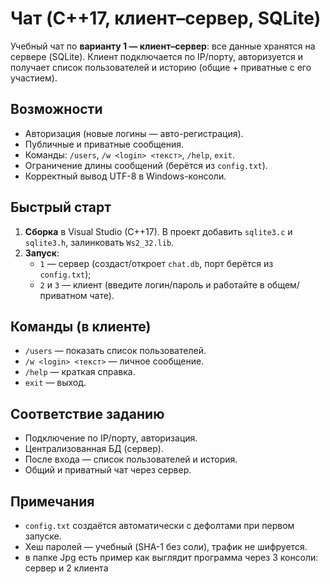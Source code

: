 ﻿# Чат (C++17, клиент–сервер, SQLite)

Учебный чат по **варианту 1 — клиент–сервер**: все данные хранятся на сервере (SQLite). Клиент подключается по IP/порту, авторизуется и получает список пользователей и историю (общие + приватные с его участием).

## Возможности
- Авторизация (новые логины — авто-регистрация).
- Публичные и приватные сообщения.
- Команды: `/users`, `/w <login> <текст>`, `/help`, `exit`.
- Ограничение длины сообщений (берётся из `config.txt`).
- Корректный вывод UTF-8 в Windows-консоли.

## Быстрый старт
1. **Сборка** в Visual Studio (C++17). В проект добавить `sqlite3.c` и `sqlite3.h`, залинковать `Ws2_32.lib`.
2. **Запуск**:
   - `1` — сервер (создаст/откроет `chat.db`, порт берётся из `config.txt`);
   - `2` и `3` — клиент (введите логин/пароль и работайте в общем/приватном чате).

## Команды (в клиенте)
- `/users` — показать список пользователей.
- `/w <login> <текст>` — личное сообщение.
- `/help` — краткая справка.
- `exit` — выход.

## Соответствие заданию
- Подключение по IP/порту, авторизация.  
- Централизованная БД (сервер).  
- После входа — список пользователей и история.  
- Общий и приватный чат через сервер.

## Примечания
- `config.txt` создаётся автоматически с дефолтами при первом запуске.
- Хеш паролей — учебный (SHA-1 без соли), трафик не шифруется.
- в папке Jpg есть пример как выглядит программа через 3 консоли: сервер и 2 клиента

